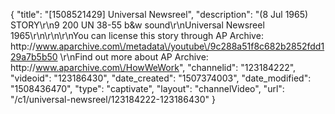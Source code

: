 {
    "title": "[1508521429] Universal Newsreel",
    "description": "(8 Jul 1965) STORY\r\n9 200 UN 38-55 b&w sound\r\nUniversal Newsreel 1965\r\n\r\n\r\nYou can license this story through AP Archive: http:\/\/www.aparchive.com\/metadata\/youtube\/9c288a51f8c682b2852fdd129a7b5b50 \r\nFind out more about AP Archive: http:\/\/www.aparchive.com\/HowWeWork",
    "channelid": "123184222",
    "videoid": "123186430",
    "date_created": "1507374003",
    "date_modified": "1508436470",
    "type": "captivate",
    "layout": "channelVideo",
    "url": "\/c1\/universal-newsreel\/123184222-123186430"
}